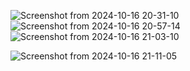 ![Screenshot from 2024-10-16 20-31-10](https://github.com/user-attachments/assets/495ea70b-74c9-4371-913f-f8f03b69a5ad)
![Screenshot from 2024-10-16 20-57-14](https://github.com/user-attachments/assets/4ba321f0-4f24-4bbd-9c45-9094606d1f65)
![Screenshot from 2024-10-16 21-03-10](https://github.com/user-attachments/assets/96a562a5-929a-4121-825d-07fdd02063ab)


![Screenshot from 2024-10-16 21-11-05](https://github.com/user-attachments/assets/1185720b-1428-4f08-b561-778b28a4eef3)
